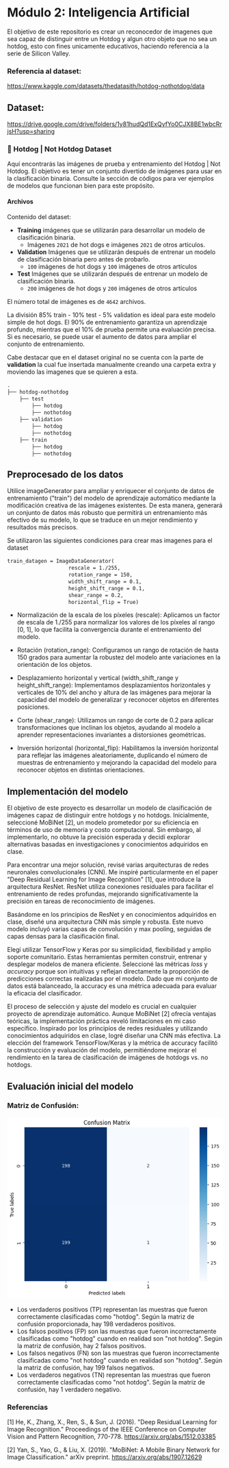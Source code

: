 # Módulo 2: Inteligencia Artificial

El objetivo de este repositorio es crear un reconocedor de imagenes que sea capaz de distinguir entre un Hotdog y algun otro objeto que no sea un hotdog, esto con fines unicamente educativos, haciendo referencia a la serie de Silicon Valley.

### Referencia al dataset:
https://www.kaggle.com/datasets/thedatasith/hotdog-nothotdog/data

## Dataset: 
https://drive.google.com/drive/folders/1y81hudQd1ExQyfYo0CJX8BE1wbcRrjsH?usp=sharing

### 🌭 Hotdog | Not Hotdog Dataset

Aquí encontrarás las imágenes de prueba y entrenamiento del Hotdog | Not Hotdog. El objetivo es tener un conjunto divertido de imágenes para usar en la clasificación binaria. Consulte la sección de códigos para ver ejemplos de modelos que funcionan bien para este propósito.

#### Archivos

Contenido del dataset:

- **Training** imágenes que se utilizarán para desarrollar un modelo de clasificación binaria.
     - Imágenes `2021` de hot dogs e imágenes `2021` de otros artículos.
- **Validation** Imágenes que se utilizarán después de entrenar un modelo de clasificación binaria pero antes de probarlo.
     - `100` imágenes de hot dogs y `100` imágenes de otros artículos
- **Test** Imágenes que se utilizarán después de entrenar un modelo de clasificación binaria.
     - `200` imágenes de hot dogs y `200` imágenes de otros artículos

El número total de imágenes es de `4642` archivos.

La división 85% train - 10% test - 5% validation es ideal para este modelo simple de hot dogs. El 90% de entrenamiento garantiza un aprendizaje profundo, mientras que el 10% de prueba permite una evaluación precisa. Si es necesario, se puede usar el aumento de datos para ampliar el conjunto de entrenamiento.

Cabe destacar que en el dataset original no se cuenta con la parte de **validation** la cual fue insertada manualmente creando una carpeta extra y moviendo las imagenes que se quieren a esta.
    
    .
    ├── hotdog-nothotdog 
        ├── test
            ├── hotdog
            ├── nothotdog   
        ├── validation
            ├── hotdog
            ├── nothotdog
        ├── train
            ├── hotdog
            ├── nothotdog

## Preprocesado de los datos

Utilice imageGenerator para ampliar y enriquecer el conjunto de datos de entrenamiento ("train") del modelo de aprendizaje automático mediante la modificación creativa de las imágenes existentes. De esta manera, generará un conjunto de datos más robusto que permitirá un entrenamiento más efectivo de su modelo, lo que se traduce en un mejor rendimiento y resultados más precisos.

Se utilizaron las siguientes condiciones para crear mas imagenes para el dataset

```
train_datagen = ImageDataGenerator(
					rescale = 1./255,
					rotation_range = 150,
					width_shift_range = 0.1,
					height_shift_range = 0.1,
					shear_range = 0.2,
					horizontal_flip = True)
```
- Normalización de la escala de los píxeles (rescale):
Aplicamos un factor de escala de 1./255 para normalizar los valores de los píxeles al rango [0, 1], lo que facilita la convergencia durante el entrenamiento del modelo.

- Rotación (rotation_range):
Configuramos un rango de rotación de hasta 150 grados para aumentar la robustez del modelo ante variaciones en la orientación de los objetos.

- Desplazamiento horizontal y vertical (width_shift_range y height_shift_range):
Implementamos desplazamientos horizontales y verticales de 10% del ancho y altura de las imágenes para mejorar la capacidad del modelo de generalizar y reconocer objetos en diferentes posiciones.

- Corte (shear_range):
Utilizamos un rango de corte de 0.2 para aplicar transformaciones que inclinan los objetos, ayudando al modelo a aprender representaciones invariantes a distorsiones geométricas.

- Inversión horizontal (horizontal_flip):
Habilitamos la inversión horizontal para reflejar las imágenes aleatoriamente, duplicando el número de muestras de entrenamiento y mejorando la capacidad del modelo para reconocer objetos en distintas orientaciones.

## Implementación del modelo

El objetivo de este proyecto es desarrollar un modelo de clasificación de imágenes capaz de distinguir entre hotdogs y no hotdogs. Inicialmente, seleccioné MoBiNet [2], un modelo prometedor por su eficiencia en términos de uso de memoria y costo computacional. Sin embargo, al implementarlo, no obtuve la precisión esperada y decidí explorar alternativas basadas en investigaciones y conocimientos adquiridos en clase.

Para encontrar una mejor solución, revisé varias arquitecturas de redes neuronales convolucionales (CNN). Me inspiré particularmente en el paper "Deep Residual Learning for Image Recognition" [1], que introduce la arquitectura ResNet. ResNet utiliza conexiones residuales para facilitar el entrenamiento de redes profundas, mejorando significativamente la precisión en tareas de reconocimiento de imágenes.

Basándome en los principios de ResNet y en conocimientos adquiridos en clase, diseñé una arquitectura CNN más simple y robusta. Este nuevo modelo incluyó varias capas de convolución y max pooling, seguidas de capas densas para la clasificación final.

Elegí utilizar TensorFlow y Keras por su simplicidad, flexibilidad y amplio soporte comunitario. Estas herramientas permiten construir, entrenar y desplegar modelos de manera eficiente. Seleccioné las métricas *loss* y *accuracy* porque son intuitivas y reflejan directamente la proporción de predicciones correctas realizadas por el modelo. Dado que mi conjunto de datos está balanceado, la accuracy es una métrica adecuada para evaluar la eficacia del clasificador.

El proceso de selección y ajuste del modelo es crucial en cualquier proyecto de aprendizaje automático. Aunque MoBiNet [2] ofrecía ventajas teóricas, la implementación práctica reveló limitaciones en mi caso específico. Inspirado por los principios de redes residuales y utilizando conocimientos adquiridos en clase, logré diseñar una CNN más efectiva. La elección del framework TensorFlow/Keras y la métrica de accuracy facilitó la construcción y evaluación del modelo, permitiéndome mejorar el rendimiento en la tarea de clasificación de imágenes de hotdogs vs. no hotdogs.

## Evaluación inicial del modelo

### Matriz de Confusión:

![Matriz de Confusión v1](https://github.com/srzno/M2_IA/blob/readme-img/confusion_matrix.png)

- Los verdaderos positivos (TP) representan las muestras que fueron correctamente clasificadas como "hotdog". Según la matriz de confusión proporcionada, hay 198 verdaderos positivos.
- Los falsos positivos (FP) son las muestras que fueron incorrectamente clasificadas como "hotdog" cuando en realidad son "not hotdog". Según la matriz de confusión, hay 2 falsos positivos.
- Los falsos negativos (FN) son las muestras que fueron incorrectamente clasificadas como "not hotdog" cuando en realidad son "hotdog". Según la matriz de confusión, hay 199 falsos negativos.
- Los verdaderos negativos (TN) representan las muestras que fueron correctamente clasificadas como "not hotdog". Según la matriz de confusión, hay 1 verdadero negativo.

### Referencias
[1] He, K., Zhang, X., Ren, S., & Sun, J. (2016). "Deep Residual Learning for Image Recognition." Proceedings of the IEEE Conference on Computer Vision and Pattern Recognition, 770-778. https://arxiv.org/abs/1512.03385 

[2] Yan, S., Yao, G., & Liu, X. (2019). "MoBiNet: A Mobile Binary Network for Image Classification." arXiv preprint. https://arxiv.org/abs/1907.12629 
